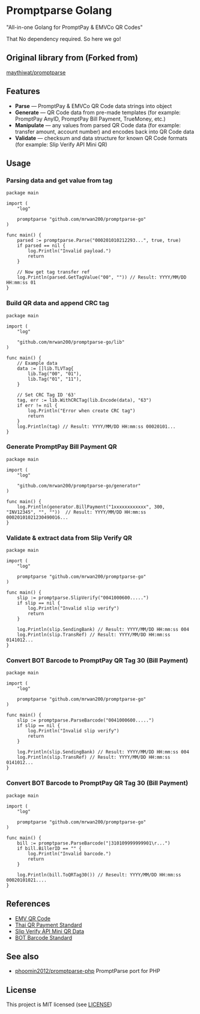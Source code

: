 # Promptparse Golang

"All-in-one Golang for PromptPay & EMVCo QR Codes"

That No dependency required. So here we go!

## Original library from (Forked from)

[maythiwat/promptparse](https://github.com/maythiwat/promptparse)

## Features

- **Parse** &mdash; PromptPay & EMVCo QR Code data strings into object
- **Generate** &mdash; QR Code data from pre-made templates (for example: PromptPay AnyID, PromptPay Bill Payment, TrueMoney, etc.)
- **Manipulate** &mdash; any values from parsed QR Code data (for example: transfer amount, account number) and encodes back into QR Code data
- **Validate** &mdash; checksum and data structure for known QR Code formats (for example: Slip Verify API Mini QR)

## Usage

### Parsing data and get value from tag

```golang
package main

import (
    "log"

    promptparse "github.com/mrwan200/promptparse-go"
)

func main() {
    parsed := promptparse.Parse("000201010212293...", true, true)
    if parsed == nil {
        log.Println("Invalid payload.")
        return
    }

    // Now get tag transfer ref
    log.Println(parsed.GetTagValue("00", "")) // Result: YYYY/MM/DD HH:mm:ss 01
}
```

### Build QR data and append CRC tag

```golang
package main

import (
	"log"

	"github.com/mrwan200/promptparse-go/lib"
)

func main() {
	// Example data
	data := []lib.TLVTag{
		lib.Tag("00", "01"),
		lib.Tag("01", "11"),
	}

	// Set CRC Tag ID '63'
	tag, err := lib.WithCRCTag(lib.Encode(data), "63")
	if err != nil {
		log.Println("Error when create CRC tag")
        return
	}
	log.Println(tag) // Result: YYYY/MM/DD HH:mm:ss 00020101...
}
```

### Generate PromptPay Bill Payment QR

```golang
package main

import (
	"log"

	"github.com/mrwan200/promptparse-go/generator"
)

func main() {
	log.Println(generator.BillPayment("1xxxxxxxxxxxx", 300, "INV12345", "", ""))  // Result: YYYY/MM/DD HH:mm:ss 00020101021230490016...
}
```

### Validate & extract data from Slip Verify QR

```golang
package main

import (
	"log"

	promptparse "github.com/mrwan200/promptparse-go"
)

func main() {
	slip := promptparse.SlipVerify("0041000600.....")
	if slip == nil {
		log.Println("Invalid slip verify")
		return
	}

	log.Println(slip.SendingBank) // Result: YYYY/MM/DD HH:mm:ss 004
	log.Println(slip.TransRef) // Result: YYYY/MM/DD HH:mm:ss 0141012...
}
```

### Convert BOT Barcode to PromptPay QR Tag 30 (Bill Payment)

```golang
package main

import (
	"log"

	promptparse "github.com/mrwan200/promptparse-go"
)

func main() {
	slip := promptparse.ParseBarcode("0041000600.....")
	if slip == nil {
		log.Println("Invalid slip verify")
		return
	}

	log.Println(slip.SendingBank) // Result: YYYY/MM/DD HH:mm:ss 004
	log.Println(slip.TransRef) // Result: YYYY/MM/DD HH:mm:ss 0141012...
}
```

### Convert BOT Barcode to PromptPay QR Tag 30 (Bill Payment)

```golang
package main

import (
	"log"

	promptparse "github.com/mrwan200/promptparse-go"
)

func main() {
	bill := promptparse.ParseBarcode("|310109999999901\r...")
	if bill.BillerID == "" {
		log.Println("Invalid barcode.")
		return
	}

	log.Println(bill.ToQRTag30()) // Reseult: YYYY/MM/DD HH:mm:ss  00020101021....
}
```

## References
- [EMV QR Code](https://www.emvco.com/emv-technologies/qrcodes/)
- [Thai QR Payment Standard](https://www.bot.or.th/content/dam/bot/fipcs/documents/FPG/2562/ThaiPDF/25620084.pdf)
- [Slip Verify API Mini QR Data](https://developer.scb/assets/documents/documentation/qr-payment/extracting-data-from-mini-qr.pdf)
- [BOT Barcode Standard](https://www.bot.or.th/content/dam/bot/documents/th/our-roles/payment-systems/about-payment-systems/Std_Barcode.pdf)

## See also
- [phoomin2012/promptparse-php](https://github.com/phoomin2012/promptparse-php) PromptParse port for PHP


## License
This project is MIT licensed (see [LICENSE](LICENSE))